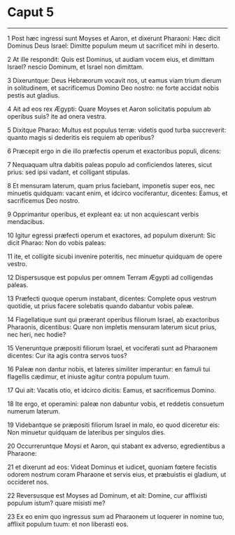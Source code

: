 # Caput 5

***

1 Post hæc ingressi sunt Moyses et Aaron, et dixerunt Pharaoni: Hæc dicit Dominus Deus Israel: Dimitte populum meum ut sacrificet mihi in deserto.

2 At ille respondit: Quis est Dominus, ut audiam vocem eius, et dimittam Israel? nescio Dominum, et Israel non dimittam.

3 Dixeruntque: Deus Hebræorum vocavit nos, ut eamus viam trium dierum in solitudinem, et sacrificemus Domino Deo nostro: ne forte accidat nobis pestis aut gladius.

4 Ait ad eos rex Ægypti: Quare Moyses et Aaron solicitatis populum ab operibus suis? ite ad onera vestra.

5 Dixitque Pharao: Multus est populus terræ: videtis quod turba succreverit: quanto magis si dederitis eis requiem ab operibus?

6 Præcepit ergo in die illo præfectis operum et exactoribus populi, dicens:

7 Nequaquam ultra dabitis paleas populo ad conficiendos lateres, sicut prius: sed ipsi vadant, et colligant stipulas.

8 Et mensuram laterum, quam prius faciebant, imponetis super eos, nec minuetis quidquam: vacant enim, et idcirco vociferantur, dicentes: Eamus, et sacrificemus Deo nostro.

9 Opprimantur operibus, et expleant ea: ut non acquiescant verbis mendacibus.

10 Igitur egressi præfecti operum et exactores, ad populum dixerunt: Sic dicit Pharao: Non do vobis paleas:

11 ite, et colligite sicubi invenire poteritis, nec minuetur quidquam de opere vestro.

12 Dispersusque est populus per omnem Terram Ægypti ad colligendas paleas.

13 Præfecti quoque operum instabant, dicentes: Complete opus vestrum quotidie, ut prius facere solebatis quando dabantur vobis paleæ.

14 Flagellatique sunt qui præerant operibus filiorum Israel, ab exactoribus Pharaonis, dicentibus: Quare non impletis mensuram laterum sicut prius, nec heri, nec hodie?

15 Veneruntque præpositi filiorum Israel, et vociferati sunt ad Pharaonem dicentes: Cur ita agis contra servos tuos?

16 Paleæ non dantur nobis, et lateres similiter imperantur: en famuli tui flagellis cædimur, et iniuste agitur contra populum tuum.

17 Qui ait: Vacatis otio, et idcirco dicitis: Eamus, et sacrificemus Domino.

18 Ite ergo, et operamini: paleæ non dabuntur vobis, et reddetis consuetum numerum laterum.

19 Videbantque se præpositi filiorum Israel in malo, eo quod diceretur eis: Non minuetur quidquam de lateribus per singulos dies.

20 Occurreruntque Moysi et Aaron, qui stabant ex adverso, egredientibus a Pharaone:

21 et dixerunt ad eos: Videat Dominus et iudicet, quoniam fœtere fecistis odorem nostrum coram Pharaone et servis eius, et præbuistis ei gladium, ut occideret nos.

22 Reversusque est Moyses ad Dominum, et ait: Domine, cur afflixisti populum istum? quare misisti me?

23 Ex eo enim quo ingressus sum ad Pharaonem ut loquerer in nomine tuo, afflixit populum tuum: et non liberasti eos.

